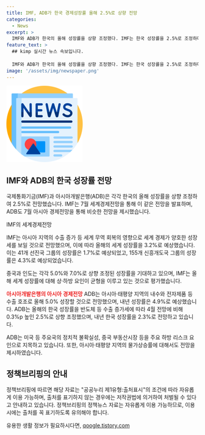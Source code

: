 ```yaml
---
title: IMF, ADB가 한국 경제성장률 올해 2.5%로 상향 전망
categories:
  - News
excerpt: >
  IMF와 ADB가 한국의 올해 성장률을 상향 조정했다. IMF는 한국 성장률을 2.5%로 조정하며, 아시아 지역의 수출 증가 등으로 세계경제가 양호한 성장세를 보일 것으로 전망했다. ADB도 5.0%로 상향 조정한 아시아·태평양 성장 전망을 발표했다. 이에 따라 한국의 올해 성장률은 2.5%로 전망되며, 내년 성장률은 2.3%로 예상됐다. 하지만, 미국 등 주요국의 정치적 불확실성과 내수침체 지속을 하방 리스크 요인으로 지적했다.
feature_text: >
  ## kimp 실시간 뉴스 속보입니다.

  IMF와 ADB가 한국의 올해 성장률을 상향 조정했다. IMF는 한국 성장률을 2.5%로 조정하며, 아시아 지역의 수출 증가 등으로 세계경제가 양호한 성장세를 보일 것으로 전망했다. ADB도 5.0%로 상향 조정한 아시아·태평양 성장 전망을 발표했다. 이에 따라 한국의 올해 성장률은 2.5%로 전망되며, 내년 성장률은 2.3%로 예상됐다. 하지만, 미국 등 주요국의 정치적 불확실성과 내수침체 지속을 하방 리스크 요인으로 지적했다.
image: '/assets/img/newspaper.png'
---
```


<p><img src="/assets/img/newspaper.png" alt="kimplant 속보" /></p>

<h2 data-ke-size="size26">IMF와 ADB의 한국 성장률 전망</h2>

<p>국제통화기금(IMF)과 아시아개발은행(ADB)은 각각 한국의 올해 성장률을 상향 조정하여 2.5%로 전망했습니다. IMF는 7월 세계경제전망을 통해 이 같은 전망을 발표하며, ADB도 7월 아시아 경제전망을 통해 비슷한 전망을 제시했습니다.</p>

<p data-ke-size="size16">IMF의 세계경제전망</p>

<p>IMF는 아시아 지역의 수출 증가 등 세계 무역 회복의 영향으로 세계 경제가 양호한 성장세를 보일 것으로 전망했으며, 이에 따라 올해의 세계 성장률을 3.2%로 예상했습니다. 이는 41개 선진국 그룹의 성장률은 1.7%로 예상되었고, 155개 신흥개도국 그룹의 성장률은 4.3%로 예상되었습니다.</p>

<p>중국과 인도는 각각 5.0%와 7.0%로 상향 조정된 성장률을 기대하고 있으며, IMF는 올해 세계 성장률에 대해 상·하방 요인이 균형을 이루고 있는 것으로 평가했습니다.</p>

<p><b><span style="color: #ee2323;">아시아개발은행의 아시아 경제전망</span></b>
ADB는 아시아·태평양 지역의 내수와 전자제품 등 수출 호조로 올해 5.0% 성장할 것으로 전망했으며, 내년 성장률은 4.9%로 예상했습니다. ADB는 올해의 한국 성장률을 반도체 등 수출 증가세에 따라 4월 전망에 비해 0.3%p 높인 2.5%로 상향 조정했으며, 내년 한국 성장률을 2.3%로 전망하고 있습니다.</p>

<p>ADB는 미국 등 주요국의 정치적 불확실성, 중국 부동산시장 등을 주요 하방 리스크 요인으로 지목하고 있습니다. 또한, 아시아·태평양 지역의 물가상승률에 대해서도 전망을 제시하였습니다.</p>

<h2 data-ke-size="size26">정책브리핑의 안내</h2>

<p>정책브리핑에 따르면 해당 자료는 "공공누리 제1유형:출처표시"의 조건에 따라 자유롭게 이용 가능하며, 출처를 표기하지 않는 경우에는 저작권법에 의거하여 처벌될 수 있다고 안내하고 있습니다. 정책브리핑의 정책뉴스 자료는 자유롭게 이용 가능하므로, 이용 시에는 출처를 꼭 표기하도록 유의해야 합니다.</p>
유용한 생활 정보가 필요하시다면, <a href="https://qoogle.tistory.com" rel="dofollow">qoogle.tistory.com</a>


